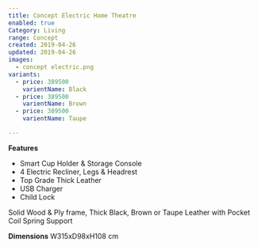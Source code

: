 ```yaml
---
title: Concept Electric Home Theatre
enabled: true
Category: Living
range: Concept
created: 2019-04-26
updated: 2019-04-26
images:
  - concept electric.png
variants:
  - price: 389500
    varientName: Black
  - price: 389500
    varientName: Brown
  - price: 389500
    varientName: Taupe

---
```



**Features**
* Smart Cup Holder & Storage Console
* 4 Electric Recliner, Legs & Headrest
* Top Grade Thick Leather
* USB Charger
* Child Lock


Solid Wood & Ply frame, Thick Black, Brown or Taupe Leather with Pocket Coil Spring Support

**Dimensions**
W315xD98xH108 cm